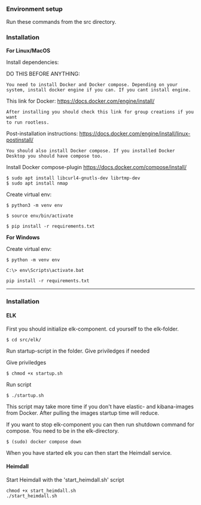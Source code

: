 ### Environment setup

Run these commands from the src directory.

### Installation

**For Linux/MacOS**

Install dependencies:

DO THIS BEFORE ANYTHING:

```
You need to install Docker and Docker compose. Depending on your system, install docker engine if you can. If you cant install engine.
```

This link for Docker: https://docs.docker.com/engine/install/

```
After installing you should check this link for group creations if you want
to run rootless.
```

Post-installation instructions: https://docs.docker.com/engine/install/linux-postinstall/

```
You should also install Docker compose. If you installed Docker Desktop you should have compose too.
```

Install Docker compose-plugin https://docs.docker.com/compose/install/

```shell
$ sudo apt install libcurl4-gnutls-dev librtmp-dev
$ sudo apt install nmap
```

Create virtual env:

```shell
$ python3 -m venv env
```

```shell
$ source env/bin/activate
```

```shell
$ pip install -r requirements.txt
```

**For Windows**

Create virtual env:

```shell
$ python -m venv env
```

```shell
C:\> env\Scripts\activate.bat
```

```shell
pip install -r requirements.txt
```

---

### Installation

#### ELK

First you should initialize elk-component. cd yourself to the elk-folder.

```shell
$ cd src/elk/
```

Run startup-script in the folder. Give priviledges if needed

Give priviledges

```shell
$ chmod +x startup.sh
```

Run script

```shell
$ ./startup.sh
```

This script may take more time if you don't have elastic- and kibana-images from Docker. After pulling the images startup time will reduce.

If you want to stop elk-component you can then run shutdown command for compose. You need to be in the elk-directory.

```shell
$ (sudo) docker compose down
```

When you have started elk you can then start the Heimdall service.

#### Heimdall

Start Heimdall with the 'start_heimdall.sh' script

```shell
chmod +x start_heimdall.sh
./start_heimdall.sh
```
